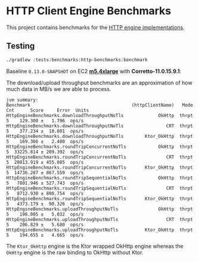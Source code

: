 # HTTP Client Engine Benchmarks

This project contains benchmarks for the [HTTP engine implementations](../../../runtime/protocol/http-client-engines).

## Testing

```sh
./gradlew :tests:benchmarks:http-benchmarks:benchmark
```

Baseline `0.13.0-SNAPSHOT` on EC2 **[m5.4xlarge](https://aws.amazon.com/ec2/instance-types/m5/)** with **Corretto-11.0.15.9.1**:

The download/upload throughput benchmarks are an approximation of how much data in MB/s we are able to process.

```
jvm summary:
Benchmark                                      (httpClientName)   Mode  Cnt      Score     Error  Units
HttpEngineBenchmarks.downloadThroughputNoTls             OkHttp  thrpt    5    129.300 ±   1.796  ops/s
HttpEngineBenchmarks.downloadThroughputNoTls                CRT  thrpt    5    377.234 ±  10.801  ops/s
HttpEngineBenchmarks.downloadThroughputNoTls        Ktor_OkHttp  thrpt    5    169.366 ±   2.480  ops/s
HttpEngineBenchmarks.roundTripConcurrentNoTls            OkHttp  thrpt    5  33225.814 ± 209.392  ops/s
HttpEngineBenchmarks.roundTripConcurrentNoTls               CRT  thrpt    5  28013.919 ± 455.085  ops/s
HttpEngineBenchmarks.roundTripConcurrentNoTls       Ktor_OkHttp  thrpt    5  14736.287 ± 867.559  ops/s
HttpEngineBenchmarks.roundTripSequentialNoTls            OkHttp  thrpt    5   7801.946 ± 527.743  ops/s
HttpEngineBenchmarks.roundTripSequentialNoTls               CRT  thrpt    5   8712.930 ± 800.754  ops/s
HttpEngineBenchmarks.roundTripSequentialNoTls       Ktor_OkHttp  thrpt    5   4373.179 ±  90.326  ops/s
HttpEngineBenchmarks.uploadThroughputNoTls               OkHttp  thrpt    5    198.005 ±   5.032  ops/s
HttpEngineBenchmarks.uploadThroughputNoTls                  CRT  thrpt    5    206.829 ±   5.680  ops/s
HttpEngineBenchmarks.uploadThroughputNoTls          Ktor_OkHttp  thrpt    5    194.655 ±   4.665  ops/s
```

The `Ktor_OkHttp` engine is the Ktor wrapped OkHttp engine whereas the `OkHttp` engine is the raw binding to OkHttp
without Ktor.
